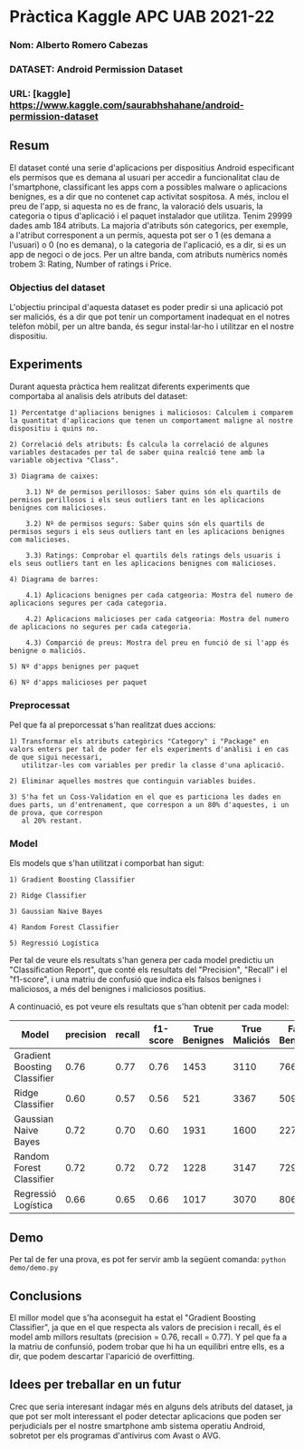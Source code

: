 # Pràctica Kaggle APC UAB 2021-22
### Nom: Alberto Romero Cabezas
### DATASET: Android Permission Dataset
### URL: [kaggle] https://www.kaggle.com/saurabhshahane/android-permission-dataset

## Resum
El dataset conté una serie d'aplicacions per dispositius Android especificant els permisos que es demana al usuari per accedir a funcionalitat clau de
l'smartphone, classificant les apps com a possibles malware o aplicacions benignes, es a dir que no contenet cap activitat sospitosa. A més, inclou el preu
de l'app, si aquesta no es de franc, la valoració dels usuaris, la categoria o tipus d'aplicació i el paquet instalador que utilitza.
Tenim 29999 dades amb 184 atributs. La majoria d'atributs són categorics, per exemple, a l'atribut corresponent a un permís, aquesta pot ser o 1 (es demana a l'usuari)
o 0 (no es demana), o la categoria de l'aplicació, es a dir, si es un app de negoci o de jocs. Per un altre banda, com atributs numèrics només trobem 3: Rating,
Number of ratings i Price.

### Objectius del dataset
L'objectiu principal d'aquesta dataset es poder predir si una aplicació pot ser maliciós, és a dir que pot tenir un comportament inadequat en el notres telèfon mòbil,
per un altre banda, és segur instal·lar-ho i utilitzar en el nostre dispositiu.

## Experiments
Durant aquesta pràctica hem realitzat diferents experiments que comportaba al analisis dels atributs del dataset:

    1) Percentatge d'apliacions benignes i maliciosos: Calculem i comparem la quantitat d'aplicacions que tenen un comportament maligne al nostre dispositiu i quins no.
    
    2) Correlació dels atributs: És calcula la correlació de algunes variables destacades per tal de saber quina realció tene amb la variable objectiva "Class".
    
    3) Diagrama de caixes:
    
        3.1) Nº de permisos perillosos: Saber quins són els quartils de permisos perillosos i els seus outliers tant en les aplicacions benignes com malicioses.
        
        3.2) Nº de permisos segurs: Saber quins són els quartils de permisos segurs i els seus outliers tant en les aplicacions benignes com malicioses.
        
        3.3) Ratings: Comprobar el quartils dels ratings dels usuaris i els seus outliers tant en les aplicacions benignes com malicioses.
        
    4) Diagrama de barres:
    
        4.1) Aplicacions benignes per cada catgeoria: Mostra del numero de aplicacions segures per cada categoria.
        
        4.2) Aplicacions malicioses per cada catgeoria: Mostra del numero de aplicacions no segures per cada categoria.
        
        4.3) Comparció de preus: Mostra del preu en funció de si l'app és benigne o maliciós.
        
    5) Nº d'apps benignes per paquet
    
    6) Nº d'apps malicioses per paquet

### Preprocessat
Pel que fa al preporcessat s'han realitzat dues accions:

    1) Transformar els atributs categòrics "Category" i "Package" en valors enters per tal de poder fer els experiments d'anàlisi i en cas de que sigui necessari,
       utilitzar-les com variables per predir la classe d'una aplicació.
       
    2) Eliminar aquelles mostres que continguin variables buides.
    
    3) S'ha fet un Coss-Validation en el que es particiona les dades en dues parts, un d'entrenament, que correspon a un 80% d'aquestes, i un de prova, que correspon
       al 20% restant.
    
### Model
Els models que s'han utilitzat i comporbat han sigut:

    1) Gradient Boosting Classifier
    
    2) Ridge Classifier
    
    3) Gaussian Naive Bayes
    
    4) Random Forest Classifier
    
    5) Regressió Logística
 
 Per tal de veure els resultats s'han genera per cada model predictiu un "Classification Report", que conté els resultats del "Precision", "Recall" i el "f1-score",
 i una matriu de confusió que indica els falsos benignes i maliciosos, a més del benignes i maliciosos positius.
 
 A continuació, es pot veure els resultats que s'han obtenit per cada model:

| Model | precision | recall | f1-score | True Benignes | True Maliciós | False Benignes | False Maliciós |
| ----- | --------- | ------ | -------- | ------------ | ------------- | ------------- | -------------- |
| Gradient Boosting Classifier | 0.76 | 0.77 | 0.76 | 1453 | 3110 | 766 | 519 |
| Ridge Classifier | 0.60 | 0.57 | 0.56 | 521 | 3367 | 509 | 1451 |
| Gaussian Naive Bayes | 0.72 | 0.70 | 0.60 | 1931 | 1600 | 2276 | 41 |
| Random Forest Classifier | 0.72 | 0.72 | 0.72 | 1228 | 3147 | 729 | 744 |
| Regressió Logística | 0.66 | 0.65 | 0.66 | 1017 | 3070 | 806 | 955 |

## Demo
Per tal de fer una prova, es pot fer servir amb la següent comanda:
```python demo/demo.py```

## Conclusions
El millor model que s'ha aconseguit ha estat el "Gradient Boosting Classifier", ja que en el que respecta als valors de precision i recall, és el model amb millors 
resultats (precision = 0.76, recall = 0.77). Y pel que fa a la matriu de confunsió, podem trobar que hi ha un equilibri entre ells, es a dir, que podem descartar 
l'aparició de overfitting.

## Idees per treballar en un futur
Crec que seria interesant indagar més en alguns dels atributs del dataset, ja que pot ser molt interessant el poder detectar aplicacions que poden ser perjudicials per el
nostre smartphone amb sistema operatiu Android, sobretot per els programas d'antivirus com Avast o AVG.
